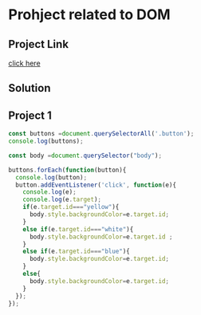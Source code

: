 # Prohject related to DOM

## Project Link

[click here](https://stackblitz.com/edit/dom-project-chaiaurcode?file=index.html)

## Solution

## Project 1

```javascript
const buttons =document.querySelectorAll('.button');
console.log(buttons);

const body =document.querySelector("body");

buttons.forEach(function(button){
  console.log(button);
  button.addEventListener('click', function(e){
    console.log(e);
    console.log(e.target);
    if(e.target.id==="yellow"){
      body.style.backgroundColor=e.target.id;
    }
    else if(e.target.id==="white"){
      body.style.backgroundColor=e.target.id ;
    }
    else if(e.target.id==="blue"){
      body.style.backgroundColor=e.target.id;
    }
    else{
      body.style.backgroundColor=e.target.id;
    }
  });
});
```
